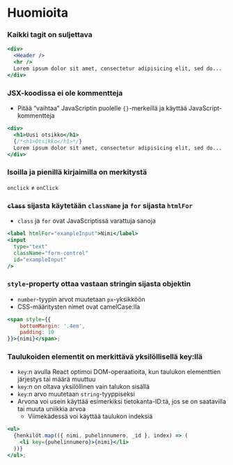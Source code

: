 # Huomioita

### Kaikki tagit on suljettava

```jsx
<div>
  <Header />
  <hr />
  Lorem ipsum dolor sit amet, consectetur adipisicing elit, sed do...
</div>
```

### JSX-koodissa ei ole kommentteja

* Pitää “vaihtaa” JavaScriptin puolelle `{}`-merkeillä ja käyttää JavaScript-kommentteja

```jsx
<div>
  <h1>Uusi otsikko</h1>
  {/*<h1>Otsikko</h1>*/}
  Lorem ipsum dolor sit amet, consectetur adipisicing elit, sed do...
</div>
```

### Isoilla ja pienillä kirjaimilla on merkitystä

`onclick` ≠ `onClick`

### ~~`class`~~ sijasta käytetään `className` ja `for` sijasta `htmlFor`

* `class` ja `for` ovat JavaScriptissä varattuja sanoja

```jsx
<label htmlFor="exampleInput">Nimi</label>
<input
  type="text"
  className="form-control"
  id="exampleInput"
/>
```

### `style`-property ottaa vastaan stringin sijasta objektin

* `number`-tyypin arvot muutetaan `px`-yksikköön
* CSS-määritysten nimet ovat camelCase:lla

```jsx
<span style={{
    bottomMargin: '.4em',
    padding: 10 
}}>{nimi}</span>;
```

### Taulukoiden elementit on merkittävä yksilöllisellä key:llä

* `key`:n avulla React optimoi DOM-operaatioita, kun taulukon elementtien järjestys tai määrä muuttuu
* `key`:n on oltava yksilöllinen vain talukon sisällä
* `key`:n arvo muutetaan `string`-tyyppiseksi
* Arvona voi usein käyttää esimerkiksi tietokanta-ID:tä, jos se on saatavilla tai muuta uniikkia arvoa
  * Viimekädessä voi käyttää taulukon indeksiä

```jsx
<ul>
  {henkilöt.map(({ nimi, puhelinnumero, _id }, index) => (
    <li key={puhelinnumero}>{nimi}</li>
  ))}
</ul>;
```

